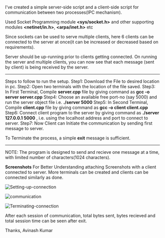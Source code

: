 I've created a simple server-side script and a client-side script for communication between two processes(IPC mechanism).

Used Socket Programming module **<sys/socket.h>**
and other supporting modules **<netinet/in.h>**, **<arpa/inet.h>** etc

Since sockets can be used to serve multiple clients, here 6 clients can be connected to the server at once(it can be increased or decreased based on requirements).

Server should be up-running prior to clients getting connected.
On running the server and multiple clients, you can now see that each message (sent by client) is being received by the server.


______________________________________
Steps to follow to run the setup.
    Step1: Download the File to desired location in pc.
    Step2: Open two terminals with the location of the file saved.
    Step3: In First Terminal, Compile **server.cpp** file by giving command as **gcc -o server server.cpp**
    Step4: Choose an available free port-no (say 5000) and run the server object file i.e. **./server 5000**
    Step5: In Second Terminal, Compile **client.cpp** file by giving command as **gcc -o client client.cpp**
    Step6: Connect client program to the server by giving command as **./server 127.0.0.1 5000** , i.e. using the localhost address and port to connect to server.
    Step7: Now Client can Initiate the communication by sending first message to server.
    
To Terminate the process, a simple **exit** message is sufficient.
______________________________________

NOTE: The program is designed to send and recieve one message at a time, with limited number of characters(1024 characters).

**Screenshots**
For Better Understanding attaching Screenshots with a client connected to server.
More terminals can be created and clients can be connected similarly as done.

![Setting-up-connection](https://github.com/avinashav/chatbox-using-sockets-cpp/blob/master/screens/establish.png)

![communication](https://github.com/avinashav/chatbox-using-sockets-cpp/blob/master/screens/communication.png)

![Terminating-connection](https://github.com/avinashav/chatbox-using-sockets-cpp/blob/master/screens/session.png)

After each session of communication, total bytes sent, bytes recieved and total session time can be seen after exit.

Thanks,
Avinash Kumar